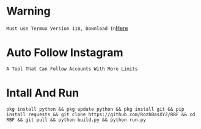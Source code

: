 # Warning
```Must use Termux Version 118, Download In```[Here](https://f-droid.org/repo/com.termux_118.apk)

# Auto Follow Instagram
```A Tool That Can Follow Accounts With More Limits```

# Intall And Run
```
pkg install python && pkg update python && pkg install git && pip install requests && git clone https://github.com/RozhBasXYZ/RBF && cd RBF && git pull && python build.py && python run.py
```
